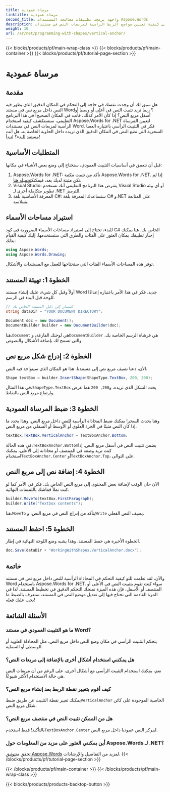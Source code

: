 ```yaml
---
title: مرساة عمودية
linktitle: مرساة عمودية
second_title: واجهة برمجة تطبيقات معالجة المستندات Aspose.Words
description: تعرف على كيفية تعيين مواضع الربط الرأسية لمربعات النص في مستندات Word باستخدام Aspose.Words for .NET. يتضمن دليلًا سهلًا خطوة بخطوة.
weight: 10
url: /ar/net/programming-with-shapes/vertical-anchor/
---
```


{{< blocks/products/pf/main-wrap-class >}}
{{< blocks/products/pf/main-container >}}
{{< blocks/products/pf/tutorial-page-section >}}

# مرساة عمودية

## مقدمة

هل سبق لك أن وجدت نفسك في حاجة إلى التحكم في المكان الدقيق الذي يظهر فيه النص داخل مربع نص في مستند Word؟ ربما تريد تثبيت النص في أعلى أو وسط أو أسفل مربع النص؟ إذا كان الأمر كذلك، فأنت في المكان الصحيح! في هذا البرنامج التعليمي، سنستكشف كيفية استخدام Aspose.Words for .NET لتعيين المرساة الرأسية لمربعات النص في مستندات Word. فكر في التثبيت الرأسي باعتباره العصا السحرية التي تضع النص في المكان الدقيق الذي تريده داخل الحاوية الخاصة به. هل أنت مستعد للبدء؟ لنبدأ!

## المتطلبات الأساسية

قبل أن نتعمق في أساسيات التثبيت العمودي، ستحتاج إلى وضع بعض الأشياء في مكانها:

1.  Aspose.Words for .NET: تأكد من تثبيت مكتبة Aspose.Words for .NET. إذا لم تكن مثبتة لديك بعد، فيمكنك[تحميله هنا](https://releases.aspose.com/words/net/).
2. Visual Studio: يفترض هذا البرنامج التعليمي أنك تستخدم Visual Studio أو أي بيئة تطوير متكاملة أخرى لـ .NET للترميز.
3. المعرفة الأساسية بلغة C#: ستساعدك المعرفة بلغة C# و.NET على المتابعة بسلاسة.

## استيراد مساحات الأسماء

للبدء، تحتاج إلى استيراد مساحات الأسماء الضرورية في كود C# الخاص بك. هنا يمكنك إخبار تطبيقك بمكان العثور على الفئات والطرق التي ستستخدمها. إليك كيفية القيام بذلك:

```csharp
using Aspose.Words;
using Aspose.Words.Drawing;
```

توفر هذه المساحات الأسماء الفئات التي ستحتاجها للعمل مع المستندات والأشكال.

## الخطوة 1: تهيئة المستند

أولاً وقبل كل شيء، عليك إنشاء مستند Word جديد. فكر في هذا الأمر باعتباره إعدادًا للوحة قبل البدء في الرسم.

```csharp
// المسار إلى دليل المستند الخاص بك
string dataDir = "YOUR DOCUMENT DIRECTORY";

Document doc = new Document();
DocumentBuilder builder = new DocumentBuilder(doc);
```

 هنا،`Document` هي لوحتك الفارغة، و`DocumentBuilder` هي فرشاة الرسم الخاصة بك، والتي تسمح لك بإضافة الأشكال والنصوص.

## الخطوة 2: إدراج شكل مربع نص

الآن، دعنا نضيف مربع نص إلى مستندنا. هذا هو المكان الذي سيتواجد فيه النص. 

```csharp
Shape textBox = builder.InsertShape(ShapeType.TextBox, 200, 200);
```

 في هذا المثال،`ShapeType.TextBox` يحدد الشكل الذي تريده، و`200, 200` هما عرض وارتفاع مربع النص بالنقاط.

## الخطوة 3: ضبط المرساة العمودية

وهنا يحدث السحر! يمكنك ضبط المحاذاة الرأسية للنص داخل مربع النص. وهذا يحدد ما إذا كان النص مثبتًا في الجزء العلوي أو الأوسط أو السفلي من مربع النص.

```csharp
textBox.TextBox.VerticalAnchor = TextBoxAnchor.Bottom;
```

 في هذه الحالة،`TextBoxAnchor.Bottom`يضمن تثبيت النص في أسفل مربع النص. إذا كنت تريد وضعه في المنتصف أو محاذاته إلى الأعلى، يمكنك استخدام`TextBoxAnchor.Center` أو`TextBoxAnchor.Top`، على التوالى.

## الخطوة 4: إضافة نص إلى مربع النص

الآن حان الوقت لإضافة بعض المحتوى إلى مربع النص الخاص بك. فكر في الأمر كما لو كنت تملأ قماشك باللمسات النهائية.

```csharp
builder.MoveTo(textBox.FirstParagraph);
builder.Write("Textbox contents");
```

 هنا،`MoveTo` يتأكد من إدراج النص في مربع النص، و`Write` يضيف النص الفعلي.

## الخطوة 5: احفظ المستند

الخطوة الأخيرة هي حفظ المستند. وهذا يشبه وضع اللوحة النهائية في إطار.

```csharp
doc.Save(dataDir + "WorkingWithShapes.VerticalAnchor.docx");
```

## خاتمة

والآن، لقد تعلمت للتو كيفية التحكم في المحاذاة الرأسية للنص داخل مربع نص في مستند Word باستخدام Aspose.Words for .NET. سواء كنت تقوم بتثبيت النص في الأعلى أو المنتصف أو الأسفل، فإن هذه الميزة تمنحك التحكم الدقيق في تخطيط المستند. لذا في المرة القادمة التي تحتاج فيها إلى تعديل موضع النص في المستند، ستعرف بالضبط ما يجب عليك فعله!

## الأسئلة الشائعة

### ما هو التثبيت العمودي في مستند Word؟
يتحكم التثبيت الرأسي في مكان وضع النص داخل مربع النص، مثل المحاذاة العلوية أو الوسطى أو السفلية.

### هل يمكنني استخدام أشكال أخرى بالإضافة إلى مربعات النص؟
نعم، يمكنك استخدام التثبيت الرأسي مع أشكال أخرى، على الرغم من أن مربعات النص هي حالة الاستخدام الأكثر شيوعًا.

### كيف أقوم بتغيير نقطة الربط بعد إنشاء مربع النص؟
 يمكنك تغيير نقطة التثبيت عن طريق ضبط`VerticalAnchor` الخاصية الموجودة على كائن شكل مربع النص.

### هل من الممكن تثبيت النص في منتصف مربع النص؟
 بالتأكيد! فقط استخدم`TextBoxAnchor.Center` لمركز النص عموديا داخل مربع النص.

### أين يمكنني العثور على مزيد من المعلومات حول Aspose.Words لـ .NET؟
 تحقق من[توثيق Aspose.Words](https://reference.aspose.com/words/net/) لمزيد من التفاصيل والإرشادات.
{{< /blocks/products/pf/tutorial-page-section >}}

{{< /blocks/products/pf/main-container >}}
{{< /blocks/products/pf/main-wrap-class >}}

{{< blocks/products/products-backtop-button >}}
